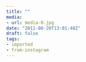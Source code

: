 ```yaml
---
title: ""
media:
- url: media-0.jpg
date: "2011-08-20T13:01:48Z"
draft: false
tags:
- imported
- from-instagram
---
```


